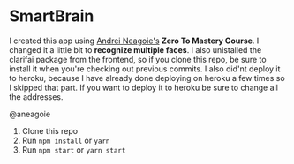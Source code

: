 # SmartBrain

I created this app using [Andrei Neagoie's](https://github.com/aneagoie)  **Zero To Mastery Course**. I changed it a little bit to **recognize multiple faces**. I also unistalled the clarifai package from the frontend, so if you clone this repo, be sure to install it when you're checking out previous commits.
I also did'nt deploy it to heroku, because I have already done deploying on heroku a few times so I skipped that part. If you want to deploy it to heroku be sure to change all the addresses.

@aneagoie

1. Clone this repo
2. Run `npm install` or `yarn`
3. Run `npm start` or `yarn start`